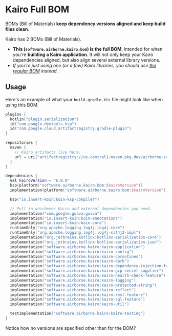 # Kairo Full BOM

BOMs (Bill of Materials)
**keep dependency versions aligned and keep build files clean**.

Kairo has 2 BOMs (Bill of Materials).

- **This (`software.airborne.kairo:bom`) is the full BOM**,
  intended for when you're **building a Kairo application**.
  It will not only keep your Kairo dependencies aligned,
  but also align several external library versions.
- _If you're just using one (or a few) Kairo libraries,
  you should use [the regular BOM](../bom) instead._

## Usage

Here's an example of what your `build.gradle.kts` file might look like
when using this BOM.

```kotlin
plugins {
  kotlin("plugin.serialization")
  id("com.google.devtools.ksp")
  id("com.google.cloud.artifactregistry.gradle-plugin")
}

repositories {
  maven {
    // Kairo artifacts live here.
    url = uri("artifactregistry://us-central1-maven.pkg.dev/airborne-software/maven")
  }
}

dependencies {
  val kairoVersion = "6.0.0"
  ksp(platform("software.airborne.kairo:bom:$kairoVersion"))
  implementation(platform("software.airborne.kairo:bom:$kairoVersion"))

  ksp("io.insert-koin:koin-ksp-compiler")

  // Pull in whichever Kairo and external dependencies you need.
  implementation("com.google.guava:guava")
  implementation("io.insert-koin:koin-annotations")
  implementation("io.insert-koin:koin-core")
  runtimeOnly("org.apache.logging.log4j:log4j-core")
  runtimeOnly("org.apache.logging.log4j:log4j-slf4j2-impl")
  implementation("org.jetbrains.kotlinx:kotlinx-serialization-core")
  implementation("org.jetbrains.kotlinx:kotlinx-serialization-json")
  implementation("software.airborne.kairo:kairo-application")
  implementation("software.airborne.kairo:kairo-config")
  implementation("software.airborne.kairo:kairo-coroutines")
  implementation("software.airborne.kairo:kairo-darb")
  implementation("software.airborne.kairo:kairo-dependency-injection-feature")
  implementation("software.airborne.kairo:kairo-gcp-secret-supplier")
  implementation("software.airborne.kairo:kairo-health-check-feature")
  implementation("software.airborne.kairo:kairo-logging")
  implementation("software.airborne.kairo:kairo-protected-string")
  implementation("software.airborne.kairo:kairo-reflect")
  implementation("software.airborne.kairo:kairo-rest-feature")
  implementation("software.airborne.kairo:kairo-sql-feature")
  implementation("software.airborne.kairo:kairo-util")

  testImplementation("software.airborne.kairo:kairo-testing")
}
```

Notice how no versions are specified other than for the BOM?
